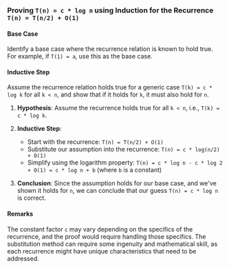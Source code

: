 ### Proving `T(n) = c * log n` using Induction for the Recurrence `T(n) = T(n/2) + O(1)`

#### Base Case
Identify a base case where the recurrence relation is known to hold true. For example, if `T(1) = a`, use this as the base case.

#### Inductive Step
Assume the recurrence relation holds true for a generic case `T(k) = c * log k` for all `k < n`, and show that if it holds for `k`, it must also hold for `n`.

1. **Hypothesis**: Assume the recurrence holds true for all `k < n`, i.e., `T(k) = c * log k`.
   
2. **Inductive Step**: 
   - Start with the recurrence: `T(n) = T(n/2) + O(1)`
   - Substitute our assumption into the recurrence: `T(n) = c * log(n/2) + O(1)`
   - Simplify using the logarithm property: `T(n) = c * log n - c * log 2 + O(1) = c * log n + b` (where `b` is a constant)
   
3. **Conclusion**: Since the assumption holds for our base case, and we've shown it holds for `n`, we can conclude that our guess `T(n) = c * log n` is correct.

#### Remarks
The constant factor `c` may vary depending on the specifics of the recurrence, and the proof would require handling those specifics. The substitution method can require some ingenuity and mathematical skill, as each recurrence might have unique characteristics that need to be addressed.

